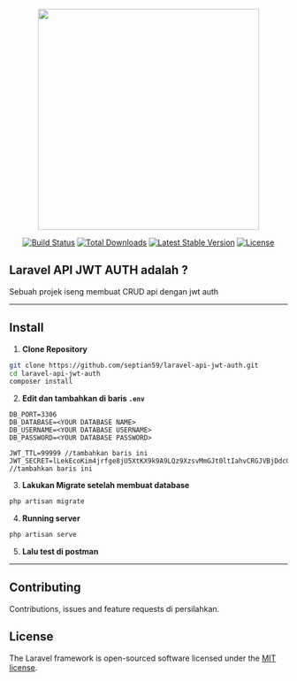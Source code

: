 <p align="center"><a href="https://laravel.com" target="_blank"><img src="https://raw.githubusercontent.com/laravel/art/master/logo-lockup/5%20SVG/2%20CMYK/1%20Full%20Color/laravel-logolockup-cmyk-red.svg" width="400"></a></p>

<p align="center">
<a href="https://travis-ci.org/laravel/framework"><img src="https://travis-ci.org/laravel/framework.svg" alt="Build Status"></a>
<a href="https://packagist.org/packages/laravel/framework"><img src="https://img.shields.io/packagist/dt/laravel/framework" alt="Total Downloads"></a>
<a href="https://packagist.org/packages/laravel/framework"><img src="https://img.shields.io/packagist/v/laravel/framework" alt="Latest Stable Version"></a>
<a href="https://packagist.org/packages/laravel/framework"><img src="https://img.shields.io/packagist/l/laravel/framework" alt="License"></a>
</p>

## Laravel API JWT AUTH adalah ?
Sebuah projek iseng membuat CRUD api dengan jwt auth

--------------------

## Install
1. **Clone Repository**
```bash
git clone https://github.com/septian59/laravel-api-jwt-auth.git
cd laravel-api-jwt-auth
composer install
```
2. **Edit dan tambahkan di baris ``.env``**
```
DB_PORT=3306
DB_DATABASE=<YOUR DATABASE NAME>
DB_USERNAME=<YOUR DATABASE USERNAME>
DB_PASSWORD=<YOUR DATABASE PASSWORD>

JWT_TTL=99999 //tambahkan baris ini
JWT_SECRET=lLekEcoKim4jrfge8jU5XtKX9k9A9LQz9XzsvMmGJt0ltIahvCRGJVBjDdcGkJeA //tambahkan baris ini
```
3. **Lakukan Migrate setelah membuat database**
```bash
php artisan migrate
```

4. **Running server**
```bash
php artisan serve
```

5. **Lalu test di postman**
-------


## Contributing

Contributions, issues and feature requests di persilahkan.


## License

The Laravel framework is open-sourced software licensed under the [MIT license](https://opensource.org/licenses/MIT).
